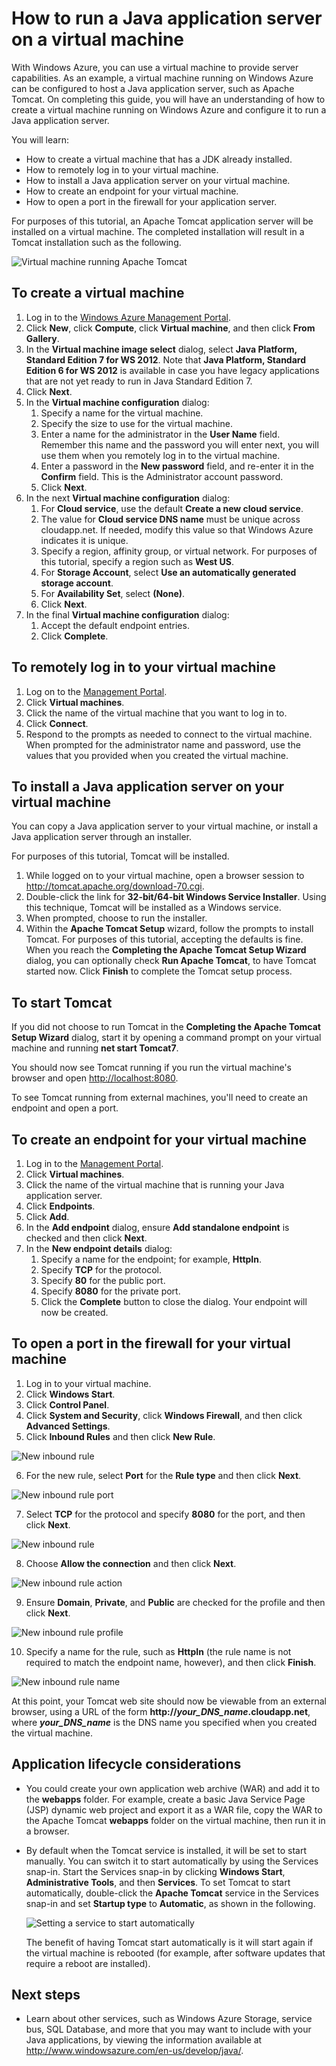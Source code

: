 <properties linkid="dev-java-vm-application-server" urlDisplayName="Tomcat on Virtual Machine" pageTitle="Tomcat on a virtual machine - Windows Azure tutorial" title="Tomcat on a virtual machine - Windows Azure tutorial" metaKeywords="Azure vm, creating vm Tomcat, configuring vm Tomcat" Description="Learn how to create a Windows Virtual machine and configure the machine to run a Apache Tomcat application server." metaCanonical="" disqusComments="1" umbracoNaviHide="0" writer="waltpo" />





# How to run a Java application server on a virtual machine

With Windows Azure, you can use a virtual machine to provide server capabilities. As an example, a virtual machine running on Windows Azure can be configured to host a Java application server, such as Apache Tomcat. On completing this guide, you will have an understanding of how to create a virtual machine running on Windows Azure and configure it to run a Java application server.

You will learn:

* How to create a virtual machine that has a JDK already installed.
* How to remotely log in to your virtual machine.
* How to install a Java application server on your virtual machine.
* How to create an endpoint for your virtual machine.
* How to open a port in the firewall for your application server.

For purposes of this tutorial, an Apache Tomcat application server will be installed on a virtual machine. The completed installation will result in a Tomcat installation such as the following.

![Virtual machine running Apache Tomcat][virtual_machine_tomcat]

<div chunk="../../Shared/Chunks/create-account-and-vms-note.md" />

## To create a virtual machine

1. Log in to the [Windows Azure Management Portal](https://manage.windowsazure.com).
2. Click **New**, click **Compute**, click **Virtual machine**, and then click **From Gallery**.
3. In the **Virtual machine image select** dialog, select **Java Platform, Standard Edition 7 for WS 2012**.
Note that **Java Platform, Standard Edition 6 for WS 2012** is available in case you have legacy applications that are not yet ready to run in Java Standard Edition 7.
4. Click **Next**.
5. In the <strong>Virtual machine configuration</strong> dialog:
    1. Specify a name for the virtual machine.
    2. Specify the size to use for the virtual machine.
    3. Enter a name for the administrator in the **User Name** field. Remember this name and the password you will enter next, you will use them when you remotely log in to the virtual machine.
    4. Enter a password in the **New password** field, and re-enter it in the **Confirm** field. This is the Administrator account password.
    5. Click **Next**.
6. In the next <strong>Virtual machine configuration</strong> dialog:
    1. For **Cloud service**, use the default **Create a new cloud service**.
    2. The value for **Cloud service DNS name** must be unique across cloudapp.net. If needed, modify this value so that Windows Azure indicates it is unique.
    2. Specify a region, affinity group, or virtual network. For purposes of this tutorial, specify a region such as **West US**.
    2. For **Storage Account**, select **Use an automatically generated storage account**.
    3. For **Availability Set**, select **(None)**.
    4. Click **Next**.
7. In the final <strong>Virtual machine configuration</strong> dialog:
    1. Accept the default endpoint entries.
    2. Click **Complete**.

## To remotely log in to your virtual machine

1. Log on to the [Management Portal](https://manage.windowsazure.com).
2. Click **Virtual machines**.
3. Click the name of the virtual machine that you want to log in to.
4. Click **Connect**.
5. Respond to the prompts as needed to connect to the virtual machine. When prompted for the administrator name and password, use the values that you provided when you created the virtual machine.

## To install a Java application server on your virtual machine

You can copy a Java application server to your virtual machine, or install a Java application server through an installer. 

For purposes of this tutorial, Tomcat will be installed.

1. While logged on to your virtual machine, open a browser session to <http://tomcat.apache.org/download-70.cgi>.
2. Double-click the link for **32-bit/64-bit Windows Service Installer**. Using this technique, Tomcat will be installed as a Windows service.
3. When prompted, choose to run the installer.
4. Within the **Apache Tomcat Setup** wizard, follow the prompts to install Tomcat. For purposes of this tutorial, accepting the defaults is fine. When you reach the **Completing the Apache Tomcat Setup Wizard** dialog, you can optionally check **Run Apache Tomcat**, to have Tomcat started now. Click **Finish** to complete the Tomcat setup process.

## To start Tomcat
If you did not choose to run Tomcat in the **Completing the Apache Tomcat Setup Wizard** dialog, start it by opening a command prompt on your virtual machine and running **net start Tomcat7**.

You should now see Tomcat running if you run the virtual machine's browser and open <http://localhost:8080>.

To see Tomcat running from external machines, you'll need to create an endpoint and open a port.

## To create an endpoint for your virtual machine
1. Log in to the [Management Portal](https://manage.windowsazure.com).
2. Click **Virtual machines**.
3. Click the name of the virtual machine that is running your Java application server.
4. Click **Endpoints**.
5. Click **Add**.
6. In the **Add endpoint** dialog, ensure **Add standalone endpoint** is checked and then click **Next**.
7. In the <strong>New endpoint details</strong> dialog:
    1. Specify a name for the endpoint; for example, **HttpIn**.
    2. Specify **TCP** for the protocol.
    3. Specify **80** for the public port.
    4. Specify **8080** for the private port.
    5. Click the **Complete** button to close the dialog. Your endpoint will now be created.

## To open a port in the firewall for your virtual machine
1. Log in to your virtual machine.
2. Click **Windows Start**.
3. Click **Control Panel**.
4. Click **System and Security**, click **Windows Firewall**, and then click **Advanced Settings**.
5. Click **Inbound Rules** and then click **New Rule**.

 ![New inbound rule][NewIBRule]

6. For the new rule, select **Port** for the **Rule type** and then click **Next**.

 ![New inbound rule port][NewRulePort]

7. Select **TCP** for the protocol and specify **8080** for the port, and then click **Next**.

 ![New inbound rule ][NewRuleProtocol]

8. Choose **Allow the connection** and then click **Next**.

 ![New inbound rule action][NewRuleAction]

9. Ensure **Domain**, **Private**, and **Public** are checked for the profile and then click **Next**.

 ![New inbound rule profile][NewRuleProfile]

10. Specify a name for the rule, such as **HttpIn** (the rule name is not required to match the endpoint name, however), and then click **Finish**.  

 ![New inbound rule name][NewRuleName]

At this point, your Tomcat web site should now be viewable from an external browser, using a URL of the form **http://*your\_DNS\_name*.cloudapp.net**, where ***your\_DNS\_name*** is the DNS name you specified when you created the virtual machine.

## Application lifecycle considerations
* You could create your own application web archive (WAR) and add it to the **webapps** folder. For example, create a basic Java Service Page (JSP) dynamic web project and export it as a WAR file, copy the WAR to the Apache Tomcat **webapps** folder on the virtual machine, then run it in a browser.
* By default when the Tomcat service is installed, it will be set to start manually. You can switch it to start automatically by using the Services snap-in. Start the Services snap-in by clicking **Windows Start**, **Administrative Tools**, and then **Services**. To set Tomcat to start automatically, double-click the **Apache Tomcat** service in the Services snap-in and set **Startup type** to **Automatic**, as shown in the following.

    ![Setting a service to start automatically][service_automatic_startup]

    The benefit of having Tomcat start automatically is it will start again if the virtual machine is rebooted (for example, after software updates that require a reboot are installed).

## Next steps
* Learn about other services, such as Windows Azure Storage, service bus, SQL Database, and more that you may want to include with your Java applications, by viewing the information available at <http://www.windowsazure.com/en-us/develop/java/>.

[virtual_machine_tomcat]: ../media/WA_VirtualMachineRunningApacheTomcat.png
[virtual_machine_new_eps]: ../media/WA_NewEndpointDetails.png
[service_automatic_startup]: ../media/WA_TomcatServiceAutomaticStart.png
[create_vm]: ../media/CreateVM.png
[ConnectVMCreds]: ../media/ConnectVMCreds.png
[ConnectVMPublisher]: ../media/ConnectVMPublisher.png
[ConnectVMRDP]: ../media/ConnectVMRDP.png
[ConnectVMVerify]: ../media/ConnectVMVerify.png
[ConnectVMWindows]: ../media/ConnectVMWindows.png
[New]: ../media/New.png
[New_VM_QuickCreate]: ../media/New_VM_QuickCreate.png
[SelectVM]: ../media/SelectVM.png
[NewIBRule]: ../media/NewInboundRule.png
[NewRulePort]: ../media/NewRulePort.png
[NewRuleProtocol]: ../media/NewRuleProtocol.png
[NewRuleAction]: ../media/NewRuleAction.png
[NewRuleName]: ../media/NewRuleName.png
[NewRuleProfile]: ../media/NewRuleProfile.png
